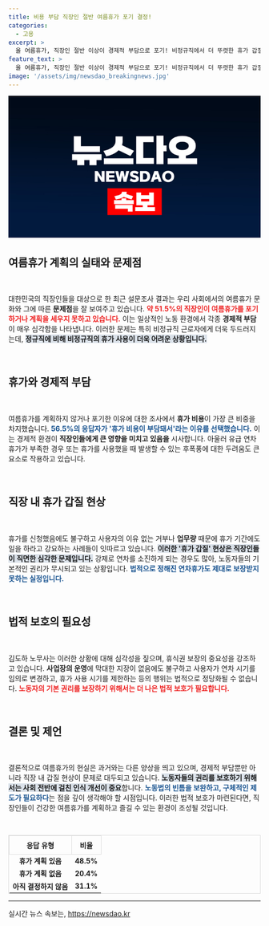 ```yaml
---
title: 비용 부담 직장인 절반 여름휴가 포기 결정!
categories:
  - 고용
excerpt: >
  올 여름휴가, 직장인 절반 이상이 경제적 부담으로 포기! 비정규직에서 더 뚜렷한 휴가 갑질 현실. 휴가는 계획했지만 눈치가 우선인 직장 문화, 우리가 바꿔야 할 때입니다.
feature_text: >
  올 여름휴가, 직장인 절반 이상이 경제적 부담으로 포기! 비정규직에서 더 뚜렷한 휴가 갑질 현실. 휴가는 계획했지만 눈치가 우선인 직장 문화, 우리가 바꿔야 할 때입니다.
image: '/assets/img/newsdao_breakingnews.jpg'
---
```


<p><img src="/assets/img/newsdao_breakingnews.jpg" alt="flaretime 속보" /></p>

<h2 data-ke-size="size26">여름휴가 계획의 실태와 문제점</h2>

<p data-ke-size="size16">&nbsp;</p>

<p>대한민국의 직장인들을 대상으로 한 최근 설문조사 결과는 우리 사회에서의 여름휴가 문화와 그에 따른 <b>문제점</b>을 잘 보여주고 있습니다. <b><span style="color: #ee2323;">약 51.5%의 직장인이 여름휴가를 포기하거나 계획을 세우지 못하고 있습니다.</span></b> 이는 일상적인 노동 환경에서 각종 <b>경제적 부담</b>이 매우 심각함을 나타냅니다. 이러한 문제는 특히 비정규직 근로자에게 더욱 두드러지는데, <b><span style="background-color: #21538527;">정규직에 비해 비정규직의 휴가 사용이 더욱 어려운 상황입니다.</span></b></p>

<p data-ke-size="size16">&nbsp;</p>

<h2 data-ke-size="size26">휴가와 경제적 부담</h2>

<p data-ke-size="size16">&nbsp;</p>

<p>여름휴가를 계획하지 않거나 포기한 이유에 대한 조사에서 <b>휴가 비용</b>이 가장 큰 비중을 차지했습니다. <b><span style="color: #1a5490;">56.5%의 응답자가 '휴가 비용이 부담돼서'라는 이유를 선택했습니다.</span></b> 이는 경제적 환경이 <b>직장인들에게 큰 영향을 미치고 있음을</b> 시사합니다. 아울러 유급 연차휴가가 부족한 경우 또는 휴가를 사용했을 때 발생할 수 있는 후폭풍에 대한 두려움도 큰 요소로 작용하고 있습니다.</p>

<p data-ke-size="size16">&nbsp;</p>

<h2 data-ke-size="size26">직장 내 휴가 갑질 현상</h2>

<p data-ke-size="size16">&nbsp;</p>

<p>휴가를 신청했음에도 불구하고 사용자의 이유 없는 거부나 <b>업무량</b> 때문에 휴가 기간에도 일을 하라고 강요하는 사례들이 잇따르고 있습니다. <b><span style="background-color: #21538527;">이러한 '휴가 갑질' 현상은 직장인들이 직면한 심각한 문제입니다.</span></b> 강제로 연차를 소진하게 되는 경우도 많아, 노동자들의 기본적인 권리가 무시되고 있는 상황입니다. <b><span style="color: #1a5490;">법적으로 정해진 연차휴가도 제대로 보장받지 못하는 실정입니다.</span></b></p>

<p data-ke-size="size16">&nbsp;</p>

<h2 data-ke-size="size26">법적 보호의 필요성</h2>

<p data-ke-size="size16">&nbsp;</p>

<p>김도하 노무사는 이러한 상황에 대해 심각성을 짚으며, 휴식권 보장의 중요성을 강조하고 있습니다. <b>사업장의 운영</b>에 막대한 지장이 없음에도 불구하고 사용자가 연차 시기를 임의로 변경하고, 휴가 사용 시기를 제한하는 등의 행위는 법적으로 정당화될 수 없습니다. <b><span style="color: #ee2323;">노동자의 기본 권리를 보장하기 위해서는 더 나은 법적 보호가 필요합니다.</span></b></p>

<p data-ke-size="size16">&nbsp;</p>

<h2 data-ke-size="size26">결론 및 제언</h2>

<p data-ke-size="size16">&nbsp;</p>

<p>결론적으로 여름휴가의 현실은 과거와는 다른 양상을 띄고 있으며, 경제적 부담뿐만 아니라 직장 내 갑질 현상이 문제로 대두되고 있습니다. <b><span style="background-color: #21538527;">노동자들의 권리를 보호하기 위해서는 사회 전반에 걸친 인식 개선이 중요</span></b>합니다. <b><span style="color: #1a5490;">노동법의 빈틈을 보완하고, 구체적인 제도가 필요하다</span></b>는 점을 깊이 생각해야 할 시점입니다. 이러한 법적 보호가 마련된다면, 직장인들이 건강한 여름휴가를 계획하고 즐길 수 있는 환경이 조성될 것입니다.</p>

<p data-ke-size="size16">&nbsp;</p>

<table style="width: 100%; border-collapse: collapse; border: 1px solid #dddddd;">
    <tr>
        <th style="text-align: center; padding: 8px; border: 1px solid #dddddd;"><b>응답 유형</b></th>
        <th style="text-align: center; padding: 8px; border: 1px solid #dddddd;"><b>비율</b></th>
    </tr>
    <tr>
        <td style="text-align: center; height: 17px;"><b>휴가 계획 있음</b></td>
        <td style="text-align: center; height: 17px;"><b>48.5%</b></td>
    </tr>
    <tr>
        <td style="text-align: center; height: 17px;"><b>휴가 계획 없음</b></td>
        <td style="text-align: center; height: 17px;"><b>20.4%</b></td>
    </tr>
    <tr>
        <td style="text-align: center; height: 17px;"><b>아직 결정하지 않음</b></td>
        <td style="text-align: center; height: 17px;"><b>31.1%</b></td>
    </tr>
</table>

<hr>
실시간 뉴스 속보는, <a href="https://newsdao.kr" rel="dofollow">https://newsdao.kr</a>


